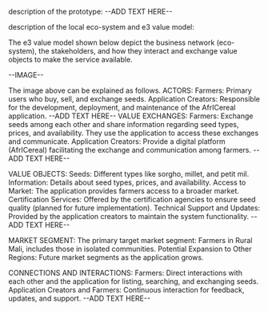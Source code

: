 description of the prototype:
--ADD TEXT HERE--

description of the local eco-system and e3 value model:

The e3 value model shown below depict the business network (eco-system), the stakeholders, and how they interact and exchange value objects to make the service available.

--IMAGE--

The image above can be explained as follows.
ACTORS:
Farmers: Primary users who buy, sell, and exchange seeds. Application Creators: Responsible for the development, deployment, and maintenance of the AfrICereal application.
--ADD TEXT HERE--
VALUE EXCHANGES:
Farmers: Exchange seeds among each other and share information regarding seed types, prices, and availability. They use the application to access these exchanges and communicate.
Application Creators: Provide a digital platform (AfrICereal) facilitating the exchange and communication among farmers.
--ADD TEXT HERE--

VALUE OBJECTS:
Seeds: Different types like sorgho, millet, and petit mil.
Information: Details about seed types, prices, and availability.
Access to Market: The application provides farmers access to a broader market.
Certification Services: Offered by the certification agencies to ensure seed quality (planned for future implementation).
Technical Support and Updates: Provided by the application creators to maintain the system functionality.
--ADD TEXT HERE--

MARKET SEGMENT:
The primary target market segment: Farmers in Rural Mali, includes those in isolated communities.
Potential Expansion to Other Regions: Future market segments as the application grows.

CONNECTIONS AND INTERACTIONS:
Farmers: Direct interactions with each other and the application for listing, searching, and exchanging seeds.
Application Creators and Farmers: Continuous interaction for feedback, updates, and support.
--ADD TEXT HERE--





